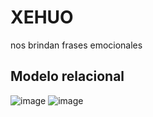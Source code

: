 # XEHUO
nos brindan frases emocionales 
## Modelo relacional
![image](https://github.com/baquenayeli/XEHUO/assets/169266785/44d9d140-335d-4b6b-8223-e4f2c912d8c9)
![image](https://github.com/baquenayeli/XEHUO/assets/169266785/f642a3da-32a2-49e9-8ad2-bbd56ed00521)

